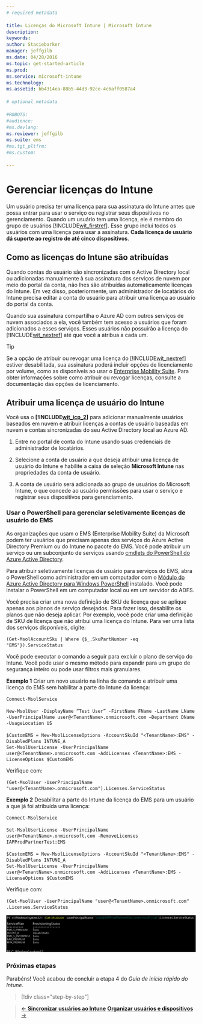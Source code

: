 ```yaml
---
# required metadata

title: Licenças do Microsoft Intune | Microsoft Intune
description:
keywords:
author: Staciebarker
manager: jeffgilb
ms.date: 04/28/2016
ms.topic: get-started-article
ms.prod:
ms.service: microsoft-intune
ms.technology:
ms.assetid: bb4314ea-88b5-44d3-92ce-4c6aff0587a4

# optional metadata

#ROBOTS:
#audience:
#ms.devlang:
ms.reviewer: jeffgilb
ms.suite: ems
#ms.tgt_pltfrm:
#ms.custom:

---
```


# Gerenciar licenças do Intune
Um usuário precisa ter uma licença para sua assinatura do Intune antes que possa entrar para usar o serviço ou registrar seus dispositivos no gerenciamento. Quando um usuário tem uma licença, ele é membro do grupo de usuários [!INCLUDE[wit_firstref](../includes/wit_firstref_md.md)]. Esse grupo inclui todos os usuários com uma licença para usar a assinatura. **Cada licença de usuário dá suporte ao registro de até cinco dispositivos**.

## Como as licenças do Intune são atribuídas
Quando contas do usuário são sincronizadas com o Active Directory local ou adicionadas manualmente à sua assinatura dos serviços de nuvem por meio do portal da conta, não lhes são atribuídas automaticamente licenças do Intune. Em vez disso, posteriormente, um administrador de locatários do Intune precisa editar a conta do usuário para atribuir uma licença ao usuário do portal da conta.

Quando sua assinatura compartilha o Azure AD com outros serviços de nuvem associados a ela, você também tem acesso a usuários que foram adicionados a esses serviços. Esses usuários não possuirão a licença do [!INCLUDE[wit_nextref](../includes/wit_nextref_md.md)] até que você a atribua a cada um.

> [!TIP]
> Se a opção de atribuir ou revogar uma licença do [!INCLUDE[wit_nextref](../includes/wit_nextref_md.md)] estiver desabilitada, sua assinatura poderá incluir opções de licenciamento por volume, como as disponíveis ao usar o [Enterprise Mobility Suite](https://www.microsoft.com/en-us/server-cloud/enterprise-mobility/overview.aspx). Para obter informações sobre como atribuir ou revogar licenças, consulte a documentação das opções de licenciamento.

## Atribuir uma licença de usuário do Intune

Você usa o **[!INCLUDE[wit_icp_2](../includes/wit_icp_2_md.md)]** para adicionar manualmente usuários baseados em nuvem e atribuir licenças a contas de usuário baseadas em nuvem e contas sincronizadas do seu Active Directory local ao Azure AD.

1.  Entre no portal de conta do Intune usando suas credenciais de administrador de locatários.

2.  Selecione a conta de usuário a que deseja atribuir uma licença de usuário do Intune e habilite a caixa de seleção **Microsoft Intune** nas propriedades da conta de usuário.

3.  A conta de usuário será adicionada ao grupo de usuários do Microsoft Intune, o que concede ao usuário permissões para usar o serviço e registrar seus dispositivos para gerenciamento.

### Usar o PowerShell para gerenciar seletivamente licenças de usuário do EMS
As organizações que usam o EMS (Enterprise Mobility Suite) da Microsoft podem ter usuários que precisam apenas dos serviços do Azure Active Directory Premium ou do Intune no pacote do EMS. Você pode atribuir um serviço ou um subconjunto de serviços usando [cmdlets do PowerShell do Azure Active Directory](https://msdn.microsoft.com/library/jj151815.aspx). 

Para atribuir seletivamente licenças de usuário para serviços do EMS, abra o PowerShell como administrador em um computador com o [Módulo do Azure Active Directory para Windows PowerShell](https://msdn.microsoft.com/library/jj151815.aspx#bkmk_installmodule) instalado. Você pode instalar o PowerShell em um computador local ou em um servidor do ADFS.

Você precisa criar uma nova definição de SKU de licença que se aplique apenas aos planos de serviço desejados. Para fazer isso, desabilite os planos que não deseja aplicar. Por exemplo, você pode criar uma definição de SKU de licença que não atribui uma licença do Intune. Para ver uma lista dos serviços disponíveis, digite:
 
    (Get-MsolAccountSku | Where {$_.SkuPartNumber -eq "EMS"}).ServiceStatus 

Você pode executar o comando a seguir para excluir o plano de serviço do Intune. Você pode usar o mesmo método para expandir para um grupo de segurança inteiro ou pode usar filtros mais granulares. 

**Exemplo 1**
Criar um novo usuário na linha de comando e atribuir uma licença do EMS sem habilitar a parte do Intune da licença:

    Connect-MsolService 
        
    New-MsolUser -DisplayName “Test User” -FirstName FName -LastName LName -UserPrincipalName user@<TenantName>.onmicrosoft.com –Department DName -UsageLocation US
    
    $CustomEMS = New-MsolLicenseOptions -AccountSkuId "<TenantName>:EMS" -DisabledPlans INTUNE_A
    Set-MsolUserLicense -UserPrincipalName user@<TenantName>.onmicrosoft.com -AddLicenses <TenantName>:EMS -LicenseOptions $CustomEMS 
    

Verifique com:

    (Get-MsolUser -UserPrincipalName "user@<TenantName>.onmicrosoft.com").Licenses.ServiceStatus

**Exemplo 2**
Desabilitar a parte do Intune da licença do EMS para um usuário a que já foi atribuída uma licença:

    Connect-MsolService 
    
    Set-MsolUserLicense -UserPrincipalName user@<TenantName>.onmicrosoft.com -RemoveLicenses IAPProdPartnerTest:EMS
    
    $CustomEMS = New-MsolLicenseOptions -AccountSkuId "<TenantName>:EMS" -DisabledPlans INTUNE_A
    Set-MsolUserLicense -UserPrincipalName user@<TenantName>.onmicrosoft.com -AddLicenses <TenantName>:EMS -LicenseOptions $CustomEMS
 
Verifique com:
 
    (Get-MsolUser -UserPrincipalName "user@<TenantName>.onmicrosoft.com" .Licenses.ServiceStatus

![PoSH-AddLic-Verify](./media/posh-addlic-verify.png)

### Próximas etapas
Parabéns! Você acabou de concluir a etapa 4 do *Guia de início rápido do Intune*.
>[!div class="step-by-step"]

>[&larr; **Sincronizar usuários ao Intune**](.\start-with-a-paid-subscription-to-microsoft-intune-step-2.md)     [**Organizar usuários e dispositivos** &rarr;](.\start-with-a-paid-subscription-to-microsoft-intune-step-5.md)  


<!--HONumber=May16_HO1-->


